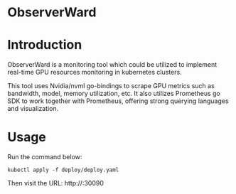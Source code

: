 # ObserverWard

# Introduction

ObserverWard is a monitoring tool which could be utilized to implement real-time GPU resources monitoring in kubernetes clusters.

This tool uses Nvidia/nvml go-bindings to scrape GPU metrics such as bandwidth, model, memory utilization, etc. It also utilizes Prometheus go SDK to work together with Prometheus, offering strong querying languages and visualization.

# Usage

Run the command below:

```
kubectl apply -f deploy/deploy.yaml
```

Then visit the URL: http://<your-prometheus-machine-ip>:30090